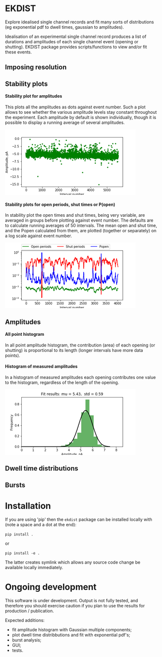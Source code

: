 # EKDIST
Explore idealised single channel records and fit many sorts of distributions (eg exponential pdf to dwell times, gaussian to amplitudes).

Idealisation of an experimental single channel record produces a list of durations and amplitudes of each single channel event (opening or shutting).  EKDIST package provides scripts/functions to view and/or fit these events.

## Imposing resolution 

## Stability plots
#### Stability plot for amplitudes 
This plots all the amplitudes as dots against event number.  Such a plot allows to see whether the various amplitude levels stay constant throughout the experiment. Each amplitude by default is shown individually, though it is possible to display a running average of several amplitudes. 

![Amplitude stability](/images/stability_amplitudes.png)
 
#### Stability plots for open periods, shut times or P(open) 
In stability plot the open times and shut times, being very variable, are averaged in groups before plotting against event number.  The defaults are to calculate running averages of 50 intervals.  The mean open and shut time, and the Popen calculated from them, are plotted (together or separately) on a log scale against event number.

![Openings/shuttings/Popen stability](/images/stability_open_shut_Popen.png)

## Amplitudes

#### All point histogram
In all point amplitude histogram, the contribution (area) of each opening (or shutting) is proportional to its length (longer intervals have more data points).

#### Histogram of measured amplitudes
In a histogram of measured amplitudes each opening contributes one value to the histogram, regardless of the length of the opening.  

![Fitted amplitudes histogram with Gaussian fit](/images/histogram_fitted_amplitudes.png)

## Dwell time distributions

## Bursts

# Installation

If you are using 'pip' then the `ekdist` package can be installed locally with (note a space and a dot at the end):

`pip install .`

or

`pip install -e .`

The latter creates symlink which allows any source code change be available locally immediately.


# Ongoing development
This software is under development. Output is not fully tested, and therefore you should exercise caution if you plan to use the results for production / publication. 

Expected additions: 
- fit amplitude histogram with Gaussian multiple components;
- plot dwell time distribbutions and fit with exponential pdf's;
- burst analysis;
- GUI;
- tests.

